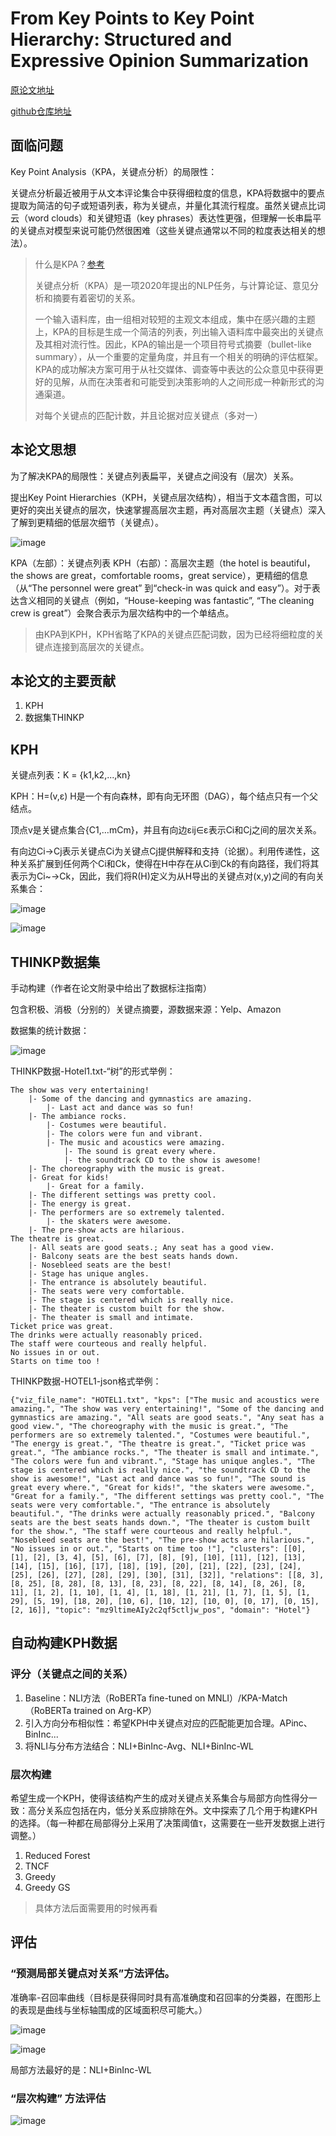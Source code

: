 # From Key Points to Key Point Hierarchy: Structured and Expressive Opinion Summarization

[原论文地址](https://aclanthology.org/2023.acl-long.52.pdf)

[github仓库地址](https://github.com/IBM/kpa-hierarchy)

## 面临问题
Key Point Analysis（KPA，关键点分析）的局限性：

关键点分析最近被用于从文本评论集合中获得细粒度的信息，KPA将数据中的要点提取为简洁的句子或短语列表，称为关键点，并量化其流行程度。虽然关键点比词云（word clouds）和关键短语（key phrases）表达性更强，但理解一长串扁平的关键点对模型来说可能仍然很困难（这些关键点通常以不同的粒度表达相关的想法）。

> 什么是KPA？[参考](https://github.com/IBM/KPA_2021_shared_task)
> 
> 关键点分析（KPA）是一项2020年提出的NLP任务，与计算论证、意见分析和摘要有着密切的关系。
>
> 一个输入语料库，由一组相对较短的主观文本组成，集中在感兴趣的主题上，KPA的目标是生成一个简洁的列表，列出输入语料库中最突出的关键点及其相对流行性。因此，KPA的输出是一个项目符号式摘要（bullet-like summary），从一个重要的定量角度，并且有一个相关的明确的评估框架。KPA的成功解决方案可用于从社交媒体、调查等中表达的公众意见中获得更好的见解，从而在决策者和可能受到决策影响的人之间形成一种新形式的沟通渠道。
>
> 对每个关键点的匹配计数，并且论据对应关键点（多对一）

## 本论文思想
为了解决KPA的局限性：关键点列表扁平，关键点之间没有（层次）关系。

提出Key Point Hierarchies（KPH，关键点层次结构），相当于文本蕴含图，可以更好的突出关键点的层次，快速掌握高层次主题，再对高层次主题（关键点）深入了解到更精细的低层次细节（关键点）。

![image](1.png)

KPA（左部）：关键点列表
KPH（右部）：高层次主题（the hotel is beautiful，the shows are great，comfortable rooms，great service），更精细的信息（从“The personnel were great” 到“check-in was quick and easy”）。对于表达含义相同的关键点（例如，“House-keeping was fantastic”, “The cleaning crew is great”）会聚合表示为层次结构中的一个单结点。

> 由KPA到KPH，KPH省略了KPA的关键点匹配词数，因为已经将细粒度的关键点连接到高层次的关键点。

## 本论文的主要贡献
1. KPH
2. 数据集THINKP

## KPH
关键点列表：K = {k1,k2,...,kn}

KPH：H=(v,ε) H是一个有向森林，即有向无环图（DAG），每个结点只有一个父结点。

顶点v是关键点集合{C1,…mCm}，并且有向边εij∈ε表示Ci和Cj之间的层次关系。

有向边Ci→Cj表示关键点Ci为关键点Cj提供解释和支持（论据）。利用传递性，这种关系扩展到任何两个Ci和Ck，使得在H中存在从Ci到Ck的有向路径，我们将其表示为Ci~→Ck，因此，我们将R(H)定义为从H导出的关键点对(x,y)之间的有向关系集合：

![image](2.png)

![image](3.png)

## THINKP数据集
手动构建（作者在论文附录中给出了数据标注指南）

包含积极、消极（分别的）关键点摘要，源数据来源：Yelp、Amazon

数据集的统计数据：

![image](4.png)

THINKP数据-Hotel1.txt-“树”的形式举例：
```
The show was very entertaining!
	|- Some of the dancing and gymnastics are amazing.
		|- Last act and dance was so fun!
	|- The ambiance rocks.
		|- Costumes were beautiful.
		|- The colors were fun and vibrant.
		|- The music and acoustics were amazing.
			|- The sound is great every where.
			|- the soundtrack CD to the show is awesome!
	|- The choreography with the music is great.
	|- Great for kids!
		|- Great for a family.
	|- The different settings was pretty cool.
	|- The energy is great.
	|- The performers are so extremely talented.
		|- the skaters were awesome.
	|- The pre-show acts are hilarious.
The theatre is great.
	|- All seats are good seats.; Any seat has a good view.
	|- Balcony seats are the best seats hands down.
	|- Nosebleed seats are the best!
	|- Stage has unique angles.
	|- The entrance is absolutely beautiful.
	|- The seats were very comfortable.
	|- The stage is centered which is really nice.
	|- The theater is custom built for the show.
	|- The theater is small and intimate.
Ticket price was great.
The drinks were actually reasonably priced.
The staff were courteous and really helpful.
No issues in or out.
Starts on time too !
```
THINKP数据-HOTEL1-json格式举例：
```
{"viz_file_name": "HOTEL1.txt", "kps": ["The music and acoustics were amazing.", "The show was very entertaining!", "Some of the dancing and gymnastics are amazing.", "All seats are good seats.", "Any seat has a good view.", "The choreography with the music is great.", "The performers are so extremely talented.", "Costumes were beautiful.", "The energy is great.", "The theatre is great.", "Ticket price was great.", "The ambiance rocks.", "The theater is small and intimate.", "The colors were fun and vibrant.", "Stage has unique angles.", "The stage is centered which is really nice.", "the soundtrack CD to the show is awesome!", "Last act and dance was so fun!", "The sound is great every where.", "Great for kids!", "the skaters were awesome.", "Great for a family.", "The different settings was pretty cool.", "The seats were very comfortable.", "The entrance is absolutely beautiful.", "The drinks were actually reasonably priced.", "Balcony seats are the best seats hands down.", "The theater is custom built for the show.", "The staff were courteous and really helpful.", "Nosebleed seats are the best!", "The pre-show acts are hilarious.", "No issues in or out.", "Starts on time too !"], "clusters": [[0], [1], [2], [3, 4], [5], [6], [7], [8], [9], [10], [11], [12], [13], [14], [15], [16], [17], [18], [19], [20], [21], [22], [23], [24], [25], [26], [27], [28], [29], [30], [31], [32]], "relations": [[8, 3], [8, 25], [8, 28], [8, 13], [8, 23], [8, 22], [8, 14], [8, 26], [8, 11], [1, 2], [1, 10], [1, 4], [1, 18], [1, 21], [1, 7], [1, 5], [1, 29], [5, 19], [18, 20], [10, 6], [10, 12], [10, 0], [0, 17], [0, 15], [2, 16]], "topic": "mz9ltimeAIy2c2qf5ctljw_pos", "domain": "Hotel"}
```

## 自动构建KPH数据
### 评分（关键点之间的关系）
1. Baseline：NLI方法（RoBERTa fine-tuned on MNLI）/KPA-Match（RoBERTa trained on Arg-KP）
2. 引入方向分布相似性：希望KPH中关键点对应的匹配能更加合理。APinc、BinInc...
3. 将NLI与分布方法结合：NLI+BinInc-Avg、NLI+BinInc-WL

### 层次构建
希望生成一个KPH，使得该结构产生的成对关键点关系集合与局部方向性得分一致：高分关系应包括在内，低分关系应排除在外。文中探索了几个用于构建KPH的选择。（每一种都在局部得分上采用了决策阈值τ，这需要在一些开发数据上进行调整。）

1. Reduced Forest
2. TNCF
3. Greedy
4. Greedy GS
> 具体方法后面需要用的时候再看

## 评估
### “预测局部关键点对关系”方法评估。
准确率-召回率曲线（目标是获得同时具有高准确度和召回率的分类器，在图形上的表现是曲线与坐标轴围成的区域面积尽可能大。）

![image](5.png)

![image](6.png)

局部方法最好的是：NLI+BinInc-WL

### “层次构建” 方法评估

![image](7.png)

